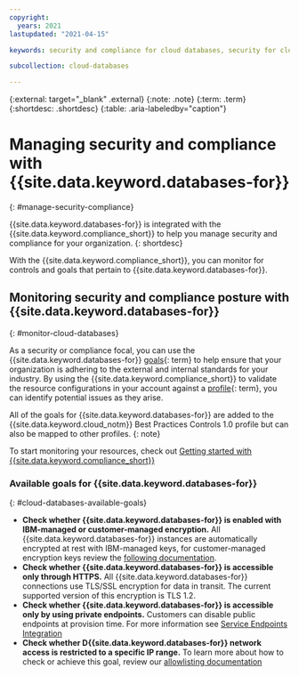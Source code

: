 ```yaml
---
copyright:
  years: 2021
lastupdated: "2021-04-15"

keywords: security and compliance for cloud databases, security for cloud databases, compliance for cloud databases, enterprisedb, redis, etcd, elasticsearch, postresgql, datastax, mongodb, rabbitmq, mysql

subcollection: cloud-databases

---
```


{:external: target="_blank" .external}
{:note: .note}
{:term: .term}
{:shortdesc: .shortdesc}
{:table: .aria-labeledby="caption"}


# Managing security and compliance with {{site.data.keyword.databases-for}}
{: #manage-security-compliance}

{{site.data.keyword.databases-for}} is integrated with the {{site.data.keyword.compliance_short}} to help you manage security and compliance for your organization.
{: shortdesc}

With the {{site.data.keyword.compliance_short}}, you can monitor for controls and goals that pertain to {{site.data.keyword.databases-for}}.

## Monitoring security and compliance posture with {{site.data.keyword.databases-for}}
{: #monitor-cloud-databases}

As a security or compliance focal, you can use the {{site.data.keyword.databases-for}} [goals](#x2117978){: term} to help ensure that your organization is adhering to the external and internal standards for your industry. By using the {{site.data.keyword.compliance_short}} to validate the resource configurations in your account against a [profile](#x2034950){: term}, you can identify potential issues as they arise.

All of the goals for {{site.data.keyword.databases-for}} are added to the {{site.data.keyword.cloud_notm}} Best Practices Controls 1.0 profile but can also be mapped to other profiles.
{: note}

To start monitoring your resources, check out [Getting started with {{site.data.keyword.compliance_short}}](/docs/security-compliance?topic-security-compliance-getting-started)

### Available goals for {{site.data.keyword.databases-for}}
{: #cloud-databases-available-goals}

* **Check whether {{site.data.keyword.databases-for}} is enabled with IBM-managed or customer-managed encryption.** All {{site.data.keyword.databases-for}} instances are automatically encrypted at rest with IBM-managed keys, for customer-managed encryption keys review the [following documentation](https://cloud.ibm.com/docs/cloud-databases?topic=cloud-databases-key-protect.). 
* **Check whether {{site.data.keyword.databases-for}} is accessible only through HTTPS.** All {{site.data.keyword.databases-for}} connections use TLS/SSL encryption for data in transit. The current supported version of this encryption is TLS 1.2. 
* **Check whether {{site.data.keyword.databases-for}} is accessible only by using private endpoints.** Customers can disable public endpoints at provision time. For more information see [Service Endpoints Integration](https://cloud.ibm.com/docs/cloud-databases?topic=cloud-databases-service-endpoints)
* **Check whether D{{site.data.keyword.databases-for}} network access is restricted to a specific IP range.** To learn more about how to check or achieve this goal, review our [allowlisting documentation](https://cloud.ibm.com/docs/cloud-databases?topic=cloud-databases-allowlisting)

